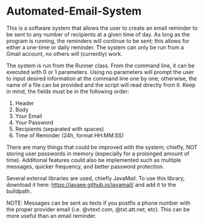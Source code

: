 # Automated-Email-System

This is a software system that allows the user to create an email reminder to be sent to any number
of recipients at a given time of day. As long as the program is running, the reminders will continue
to be sent; this allows for either a one-time or daily reminder. The system can only be run from a
Gmail account, no others will (currently) work.

The system is run from the Runner class. From the command line, it can be executed with 0 or 1 
parameters. Using no parameters will prompt the user to input desired information at the command
line one by one; otherwise, the name of a file can be provided and the script will read directly
from it. Keep in mind, the fields must be in the following order:
1. Header
2. Body
3. Your Email
4. Your Password
5. Recipients (separated with spaces)
6. Time of Reminder (24h, format HH:MM:SS)

There are many things that could be improved with the system; chiefly, NOT storing user passwords in
memory (especially for a prolonged amount of time). Additional features could also be implemented
such as multiple messages, quicker frequency, and better password protection.

Several external libraries are used, chiefly JavaMail. To use this library, download it here:
https://javaee.github.io/javamail/ and add it to the buildpath.

NOTE: Messages can be sent as texts if you postfix a phone number with the proper provider email
(i.e. @vtext.com, @txt.att.net, etc). This can be more useful than an email reminder.
